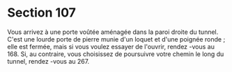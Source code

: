 # Section 107

Vous arrivez à une porte voûtée aménagée dans la paroi droite du tunnel. C'est une lourde
porte de pierre munie d'un loquet et d'une poignée ronde  ; elle est fermée, mais si vous
voulez essayer de l'ouvrir, rendez -vous au 168. Si, au contraire, vous choisissez de
poursuivre votre chemin le long du tunnel, rendez -vous au 267.